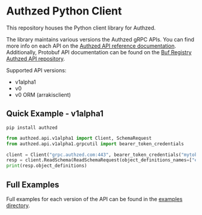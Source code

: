 # Authzed Python Client

This repository houses the Python client library for Authzed.

The library maintains various versions the Authzed gRPC APIs.
You can find more info on each API on the [Authzed API reference documentation].
Additionally, Protobuf API documentation can be found on the [Buf Registry Authzed API repository].

[Authzed API Reference documentation]: https://docs.authzed.com/reference/api
[Buf Registry Authzed API repository]: https://buf.build/authzed/api/docs/main

Supported API versions:
- v1alpha1
- v0
- v0 ORM (arrakisclient)

## Quick Example - v1alpha1

```
pip install authzed
```

```python
from authzed.api.v1alpha1 import Client, SchemaRequest
from authzed.api.v1alpha1.grpcutil import bearer_token_credentials

client = Client("grpc.authzed.com:443", bearer_token_credentials("mytoken"))
resp = client.ReadSchema(ReadSchemaRequest(object_definitions_names=["example/user"]))
print(resp.object_definitions)
```

## Full Examples

Full examples for each version of the API can be found in the [examples directory](examples).
